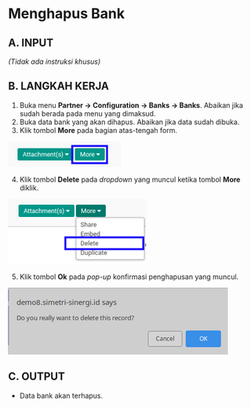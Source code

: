 # Menghapus Bank

## A. INPUT

*(Tidak ada instruksi khusus)*

## B. LANGKAH KERJA

1. Buka menu **Partner -> Configuration -> Banks -> Banks**. Abaikan jika sudah berada pada menu yang dimaksud.
2. Buka data bank yang akan dihapus. Abaikan jika data sudah dibuka.
3. Klik tombol **More** pada bagian atas-tengah form.

![](../../../img/bank/tombol-more.png)

4. Klik tombol **Delete** pada *dropdown* yang muncul ketika tombol **More** diklik.

![](../../../img/bank/tombol-more-delete.png)

5. Klik tombol **Ok** pada *pop-up* konfirmasi penghapusan yang muncul.

![](../../../img/bank/popup-konfirmasi-delete.png)

## C. OUTPUT

* Data bank akan terhapus.
